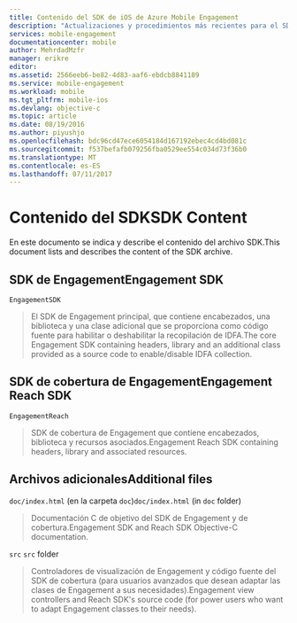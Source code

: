 ```yaml
---
title: Contenido del SDK de iOS de Azure Mobile Engagement
description: "Actualizaciones y procedimientos más recientes para el SDK de iOS para Azure Mobile Engagement"
services: mobile-engagement
documentationcenter: mobile
author: MehrdadMzfr
manager: erikre
editor: 
ms.assetid: 2566eeb6-be82-4d83-aaf6-ebdcb8841189
ms.service: mobile-engagement
ms.workload: mobile
ms.tgt_pltfrm: mobile-ios
ms.devlang: objective-c
ms.topic: article
ms.date: 08/19/2016
ms.author: piyushjo
ms.openlocfilehash: bdc96cd47ece6054184d167192ebec4cd4bd081c
ms.sourcegitcommit: f537befafb079256fba0529ee554c034d73f36b0
ms.translationtype: MT
ms.contentlocale: es-ES
ms.lasthandoff: 07/11/2017
---
```

# <a name="sdk-content"></a><span data-ttu-id="d7497-103">Contenido del SDK</span><span class="sxs-lookup"><span data-stu-id="d7497-103">SDK Content</span></span>
<span data-ttu-id="d7497-104">En este documento se indica y describe el contenido del archivo SDK.</span><span class="sxs-lookup"><span data-stu-id="d7497-104">This document lists and describes the content of the SDK archive.</span></span>

## <a name="engagement-sdk"></a><span data-ttu-id="d7497-105">SDK de Engagement</span><span class="sxs-lookup"><span data-stu-id="d7497-105">Engagement SDK</span></span>
`EngagementSDK`

> <span data-ttu-id="d7497-106">El SDK de Engagement principal, que contiene encabezados, una biblioteca y una clase adicional que se proporciona como código fuente para habilitar o deshabilitar la recopilación de IDFA.</span><span class="sxs-lookup"><span data-stu-id="d7497-106">The core Engagement SDK containing headers, library and an additional class provided as a source code to enable/disable IDFA collection.</span></span>
> 
> 

## <a name="engagement-reach-sdk"></a><span data-ttu-id="d7497-107">SDK de cobertura de Engagement</span><span class="sxs-lookup"><span data-stu-id="d7497-107">Engagement Reach SDK</span></span>
`EngagementReach`

> <span data-ttu-id="d7497-108">SDK de cobertura de Engagement que contiene encabezados, biblioteca y recursos asociados.</span><span class="sxs-lookup"><span data-stu-id="d7497-108">Engagement Reach SDK containing headers, library and associated resources.</span></span>
> 
> 

## <a name="additional-files"></a><span data-ttu-id="d7497-109">Archivos adicionales</span><span class="sxs-lookup"><span data-stu-id="d7497-109">Additional files</span></span>
<span data-ttu-id="d7497-110">`doc/index.html` (en la carpeta `doc`)</span><span class="sxs-lookup"><span data-stu-id="d7497-110">`doc/index.html` (in `doc` folder)</span></span>

> <span data-ttu-id="d7497-111">Documentación C de objetivo del SDK de Engagement y de cobertura.</span><span class="sxs-lookup"><span data-stu-id="d7497-111">Engagement SDK and Reach SDK Objective-C documentation.</span></span>
> 
> 

<span data-ttu-id="d7497-112">`src` </span><span class="sxs-lookup"><span data-stu-id="d7497-112">`src` folder</span></span>

> <span data-ttu-id="d7497-113">Controladores de visualización de Engagement y código fuente del SDK de cobertura (para usuarios avanzados que desean adaptar las clases de Engagement a sus necesidades).</span><span class="sxs-lookup"><span data-stu-id="d7497-113">Engagement view controllers and Reach SDK's source code (for power users who want to adapt Engagement classes to their needs).</span></span>
> 
> 

